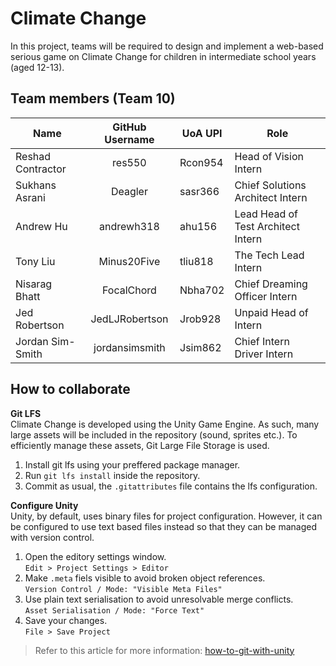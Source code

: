 # Climate Change
In this project, teams will be required to design and implement a web-based serious game on Climate Change for children in intermediate school years (aged 12-13).

## Team members (Team 10) 

| Name               | GitHub Username | UoA UPI | Role                               |
|--------------------|:---------------:|---------|------------------------------------|
| Reshad Contractor  | res550          | Rcon954 | Head of Vision Intern              |
| Sukhans Asrani     | Deagler         | sasr366 | Chief Solutions Architect Intern   |
| Andrew Hu          | andrewh318      | ahu156  | Lead Head of Test Architect Intern |
| Tony Liu           | Minus20Five     | tliu818 | The Tech Lead Intern               |
| Nisarag Bhatt      | FocalChord      | Nbha702 | Chief Dreaming Officer Intern      |
| Jed Robertson      | JedLJRobertson  | Jrob928 | Unpaid Head of Intern              |
| Jordan Sim-Smith   | jordansimsmith  | Jsim862 | Chief Intern Driver Intern         |

## How to collaborate

**Git LFS**  
Climate Change is developed using the Unity Game Engine. As such, many large assets will be included in the repository (sound, sprites etc.). To efficiently manage these assets, Git Large File Storage is used.

1. Install git lfs using your preffered package manager.
2. Run `git lfs install` inside the repository.
3. Commit as usual, the `.gitattributes` file contains the lfs configuration.

**Configure Unity**  
Unity, by default, uses binary files for project configuration. However, it can be configured to use text based files instead so that they can be managed with version control.

1. Open the editory settings window.  
`Edit > Project Settings > Editor`
2. Make `.meta` fiels visible to avoid broken object references.  
`Version Control / Mode: "Visible Meta Files"`
3. Use plain text serialisation to avoid unresolvable merge conflicts.  
`Asset Serialisation / Mode: "Force Text"`
4. Save your changes.  
`File > Save Project`

> Refer to this article for more information: [how-to-git-with-unity](https://thoughtbot.com/blog/how-to-git-with-unity)
